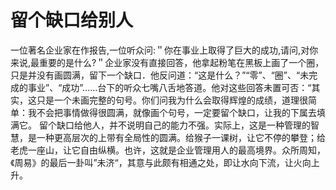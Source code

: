 # 留个缺口给别人
一位著名企业家在作报告,一位听众问:＂你在事业上取得了巨大的成功,请问,对你来说,最重要的是什么?＂企业家没有直接回答，他拿起粉笔在黑板上画了一个圈，只是并没有画圆满，留下一个缺口．他反问道：“这是什么？”“零”、“圈”、“未完成的事业”、“成功”……台下的听众七嘴八舌地答道。他对这些回答未置可否：“其实，这只是一个未画完整的句号。你们问我为什么会取得辉煌的成绩，道理很简单：我不会把事情做得很圆满，就像画个句号，一定要留个缺口，让我的下属去填满它。 
留个缺口给他人，并不说明自己的能力不强。实际上，这是一种管理的智慧，是一种更高层次的上带有全局性的圆满。给猴子一课树，让它不停的攀登；给老虎一座山，让它自由纵横。也许，这就是企业管理用人的最高境界。众所周知，《周易》的最后一卦叫”未济“，其意与此颇有相通之处，即让水向下流，让火向上升。
  